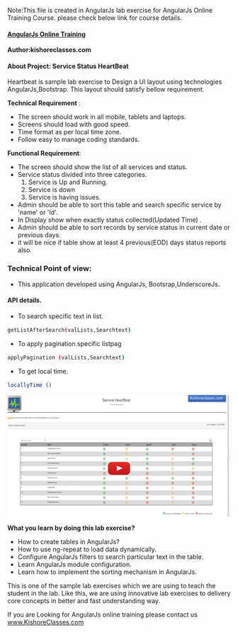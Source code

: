 Note:This file is created in AngularJs lab exercise for AngularJs Online Training Course.
please check below link for course details.

#### [AngularJs Online Training](https://kishoreclasses.com/Online-AngularJs-Training-from-India.html)

__Author:kishoreclasses.com__

#### About Project: Service Status HeartBeat
Heartbeat is sample lab exercise to Design a UI layout using technologies AngularJs,Bootstrap.
This layout should satisfy bellow requirement.

**Technical Requirement** :
- The screen should work in all mobile, tablets and laptops.
- Screens should load with good speed.
- Time format as per local time zone.
- Follow easy to manage coding standards.

**Functional Requirement**:
- The screen should show the list of all services and status.
- Service status divided into three categories.
  1. Service is Up and Running.
  2. Service is down
  3. Service is having issues.
- Admin should be able to sort this table and search specific service by 'name' or 'Id'.
- In Display show when exactly status collected(Updated Time) .
- Admin should be able to sort records by service status in current date or previous days.
- it will be nice if table show at least 4 previous(EOD) days status reports also.
 
### Technical Point of view:
- This application developed using AngularJs, Bootsrap,UnderscoreJs.
#### API details.
- To search specific text in list.
```sh
getListAfterSearch(valLists,Searchtext)
```
- To apply pagination specific listpag
```sh
applyPagination (valLists,Searchtext)
```
- To get local time.
```sh
locallyTime ()
```

[![AngularJs online Training Lab Exercise](WebContent/images/AngularJs_Online_training_lab_exercise.png)](https://www.youtube.com/watch?v=qcj67ULN7W4 "Online AngularJs Training Lab Exercise")

__What you learn by doing this lab exercise?__

-  How to create tables in AngularJs?
-  How to use ng-repeat to load data dynamically.
-  Configure AngularJs filters to search particular text in the table.
-  Learn AngularJs module configuration.
-  Learn how to implement the sorting mechanism in AngularJs.
 
This is one of the sample lab exercises which we are using to teach the student in the lab.
Like this, we are using innovative lab exercises to delivery core concepts in better and fast understanding way.

If you are Looking for AngularJs online training  please contact us www.KishoreClasses.com
